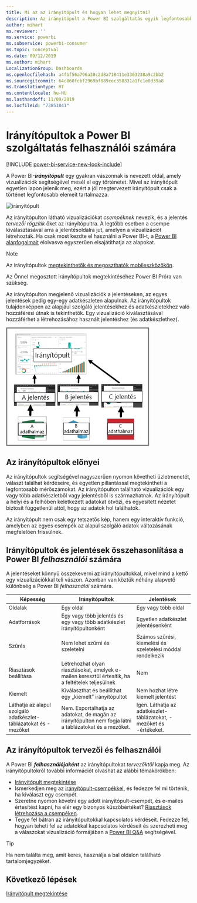 ```yaml
---
title: Mi az az irányítópult és hogyan lehet megnyitni?
description: Az irányítópult a Power BI szolgáltatás egyik legfontosabb funkciója.
author: mihart
ms.reviewer: ''
ms.service: powerbi
ms.subservice: powerbi-consumer
ms.topic: conceptual
ms.date: 09/12/2019
ms.author: mihart
LocalizationGroup: Dashboards
ms.openlocfilehash: a4fbf56a796a30c2d8a718411e3363238a9c2bb2
ms.sourcegitcommit: 64c860fcbf2969bf089cec358331a1fc1e0d39a8
ms.translationtype: HT
ms.contentlocale: hu-HU
ms.lasthandoff: 11/09/2019
ms.locfileid: "73851841"
---
```

# <a name="dashboards-for-power-bi-service-consumers"></a>Irányítópultok a Power BI szolgáltatás felhasználói számára

[!INCLUDE [power-bi-service-new-look-include](../includes/power-bi-service-new-look-include.md)]

A Power BI-***irányítópult*** egy gyakran vászonnak is nevezett oldal, amely vizualizációk segítségével mesél el egy történetet. Mivel az irányítópult egyetlen lapon jelenik meg, ezért a jól megtervezett irányítópult csak a történet legfontosabb elemeit tartalmazza.

![irányítópult](media/end-user-dashboards/power-bi-dashboard2.png)

Az irányítópulton látható vizualizációkat *csempéknek* nevezik, és a jelentés *tervezői* *rögzítik* őket az irányítópultra. A legtöbb esetben a csempe kiválasztásával arra a jelentésoldalra jut, amelyen a vizualizációt létrehozták. Ha csak most kezdte el használni a Power BI-t, a [Power BI alapfogalmait](end-user-basic-concepts.md) elolvasva egyszerűen elsajátíthatja az alapokat.

> [!NOTE]
> Az irányítópultok [megtekinthetők és megoszthatók mobileszközökön](mobile/mobile-apps-view-dashboard.md).
>
> Az Önnel megosztott irányítópultok megtekintéséhez Power BI Próra van szükség.
> 

Az irányítópulton megjelenő vizualizációk a jelentéseken, az egyes jelentések pedig egy-egy adatkészleten alapulnak. Az irányítópultok tulajdonképpen az alapjául szolgáló jelentésekhez és adatkészletekhez való hozzáférési útnak is tekinthetők. Egy vizualizáció kiválasztásával hozzáférhet a létrehozásához használt jelentéshez (és adatkészlethez).

![az irányítópultok, jelentések és adatkészletek közötti kapcsolatot megjelenítő diagram](media/end-user-dashboards/power-bi-diagram.png)

## <a name="advantages-of-dashboards"></a>Az irányítópultok előnyei
Az irányítópultok segítségével nagyszerűen nyomon követheti üzletmenetét, választ találhat kérdéseire, és egyetlen pillantással megtekintheti a legfontosabb mérőszámokat. Az irányítópulton található vizualizációk egy vagy több adatkészletből vagy jelentésből is származhatnak. Az irányítópult a helyi és a felhőben keletkezett adatokat ötvözi, és egyesített nézetet biztosít függetlenül attól, hogy az adatok hol találhatók.

Az irányítópult nem csak egy tetszetős kép, hanem egy interaktív funkció, amelyben az egyes csempék az alapul szolgáló adatok változásának megfelelően frissülnek.

## <a name="dashboards-versus-reports-for-power-bi-consumers"></a>Irányítópultok és jelentések összehasonlítása a Power BI ***felhasználói*** számára
A jelentéseket könnyű összekeverni az irányítópultokkal, mivel mind a kettő egy vizualizációkkal teli vászon. Azonban van köztük néhány alapvető különbség a Power BI *felhasználói* számára.

| **Képesség** | **Irányítópultok** | **Jelentések** |
| --- | --- | --- |
| Oldalak |Egy oldal |Egy vagy több oldal |
| Adatforrások |Egy vagy több jelentés és egy vagy több adatkészlet irányítópultonként |Egyetlen adatkészlet jelentésenként |
| Szűrés |Nem lehet szűrni és szeletelni |Számos szűrési, kiemelési és szeletelési móddal rendelkezik |
| Riasztások beállítása |Létrehozhat olyan riasztásokat, amelyek e-mailen keresztül értesítik, ha a feltételek teljesülnek |Nem |
| Kiemelt |Kiválaszthat és beállíthat egy „kiemelt” irányítópultot |Nem hozhat létre kiemelt jelentést |
| Láthatja az alapul szolgáló adatkészlet-táblázatokat és -mezőket |Nem. Exportálhatja az adatokat, de magán az irányítópulton nem fogja látni a táblázatokat és a mezőket. |Igen. Láthatja az adatkészlet-táblázatokat, -mezőket és -értékeket. |


## <a name="dashboard-designers-and-dashboard-consumers"></a>Az irányítópultok tervezői és felhasználói
A Power BI ***felhasználójaként*** az irányítópultokat *tervezőktől* kapja meg. Az irányítópultokról további információt olvashat az alábbi témakörökben:

* [Irányítópult megtekintése](end-user-dashboard-open.md)
* Ismerkedjen meg az [irányítópult-csempékkel](end-user-tiles.md), és fedezze fel mi történik, ha kiválaszt egy csempét.
* Szeretne nyomon követni egy adott irányítópult-csempét, és e-mailes értesítést kapni, ha elér egy bizonyos küszöbértéket? [Riasztások létrehozása a csempéken](end-user-alerts.md).
* Tegye fel bátran az irányítópultokkal kapcsolatos kérdéseit. Fedezze fel, hogyan teheti fel az adatokkal kapcsolatos kérdéseit és szerezheti meg a válaszokat vizualizáció formájában a [Power BI Q&A](end-user-q-and-a.md) segítségével.

> [!TIP]
> Ha nem találta meg, amit keres, használja a bal oldalon található tartalomjegyzéket.
> 

## <a name="next-steps"></a>Következő lépések
[Irányítópult megtekintése](end-user-dashboard-open.md) 